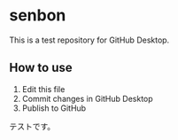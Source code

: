# senbon
This is a test repository for GitHub Desktop.

## How to use
1. Edit this file
2. Commit changes in GitHub Desktop
3. Publish to GitHub

テストです。
